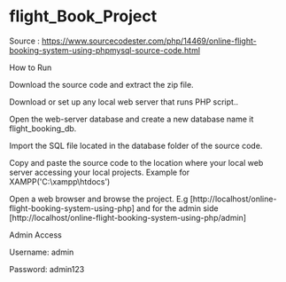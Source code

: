 # flight_Book_Project

Source : https://www.sourcecodester.com/php/14469/online-flight-booking-system-using-phpmysql-source-code.html

How to Run

Download the source code and extract the zip file.

Download or set up any local web server that runs PHP script..

Open the web-server database and create a new database name it flight_booking_db.

Import the SQL file located in the database folder of the source code.

Copy and paste the source code to the location where your local web server accessing your local projects. Example for XAMPP('C:\xampp\htdocs')

Open a web browser and browse the project. E.g [http://localhost/online-flight-booking-system-using-php]  and for the admin side  [http://localhost/online-flight-booking-system-using-php/admin] 

Admin Access

Username: admin

Password: ​​​​​​​admin123
